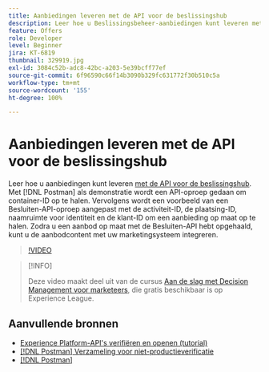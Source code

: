 ```yaml
---
title: Aanbiedingen leveren met de API voor de beslissingshub
description: Leer hoe u Beslissingsbeheer-aanbiedingen kunt leveren met de Beslissingen-API.
feature: Offers
role: Developer
level: Beginner
jira: KT-6819
thumbnail: 329919.jpg
exl-id: 3084c52b-adc8-42bc-a203-5e39bcff77ef
source-git-commit: 6f96590c66f14b3090b329fc631772f30b510c5a
workflow-type: tm+mt
source-wordcount: '155'
ht-degree: 100%

---
```



# Aanbiedingen leveren met de API voor de beslissingshub

Leer hoe u aanbiedingen kunt leveren [met de API voor de beslissingshub](https://experienceleague.adobe.com/docs/journey-optimizer/using/offer-decisioniong/api-reference/offer-delivery/deliver-offers.html?lang=nl). Met [!DNL Postman] als demonstratie wordt een API-oproep gedaan om container-ID op te halen. Vervolgens wordt een voorbeeld van een Besluiten-API-oproep aangepast met de activiteit-ID, de plaatsing-ID, naamruimte voor identiteit en de klant-ID om een aanbieding op maat op te halen. Zodra u een aanbod op maat met de Besluiten-API hebt opgehaald, kunt u de aanbodcontent met uw marketingsysteem integreren.

>[!VIDEO](https://video.tv.adobe.com/v/329919?quality=12&learn=on)

>[!INFO]
>
> Deze video maakt deel uit van de cursus [Aan de slag met Decision Management voor marketeers](https://experienceleague.adobe.com/?recommended=ExperiencePlatform-U-1-2020.1.offerdecisioning), die gratis beschikbaar is op Experience League.

## Aanvullende bronnen

* [Experience Platform-API&#39;s verifiëren en openen (tutorial)](https://experienceleague.adobe.com/docs/platform-learn/tutorials/platform-api-authentication.html?lang=nl)
* [[!DNL Postman] Verzameling voor niet-productieverificatie](https://github.com/adobe/experience-platform-postman-samples/tree/master/apis/ims?lang=nl)
* [[!DNL Postman]](https://www.postman.com/)
